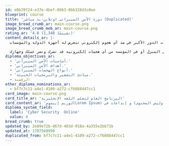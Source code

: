 ```yaml
---
id: e0b70f24-e37e-4bef-8963-0bb328d3c0ee
blueprint: course
title: 'دورة الأمن السيبرانى اونلاين-بث مباشر (Duplicated)'
image_bread_crumb_ar: main-course.png
image_bread_crumb_mob_ar: main-course.png
rating_ar: '4.8 (1,348 تقييمًا)'
content_details_ar: |-
  في عصر التكنولوجيا أصبح لأمن وحماية المعلومات الدور الأكبر في صد أي هجوم إلكتروني تتعرض له أجهزة الدولة والمؤسسات.

  في دورة الأمن السيبراني تعلم معنا كيف تحمي جهازك في المنزل أو في المؤسسة من أي هجمات إلكترونية قد تضرك وتضر عملك وجهازك.
diploma_objectives_ar:
  - 'أساسيات الأمن السيبراني.'
  - 'أهداف الأمن السيبراني.'
  - 'أنواع الهجمات السيبراني.'
  - 'مبادئ التشفير والبرمجيات الخبيثة.'
  - الرقمنة
other_diploma_nominations_ar:
  - bf7c7c11-a4e1-4109-a272-cf6088447cc1
card_image: main-course.png
card_title_ar: 'البرنامج العام لتعلم اللغة الإنجليزية'
card_content_ar: 'لوريم إيبسوم(Lorem Ipsum) هو ببساطة نص شكلي (بمعنى أن الغاية هي الشكل وليس المحتوى) و إبداعات في'
diploma_system_field:
  label: 'Cyber Security  Online'
  value: 4
bread_crumb: true
updated_by: 2e89e72b-d67d-403d-918a-4a355e2bb71b
updated_at: 1707560999
duplicated_from: bf7c7c11-a4e1-4109-a272-cf6088447cc1
---
```

